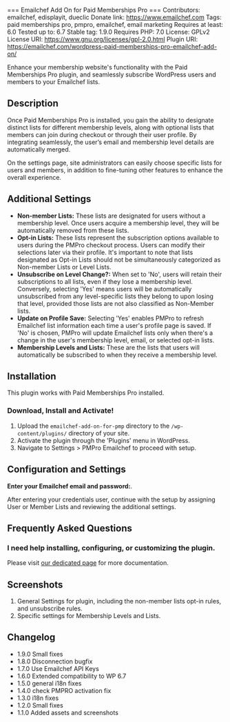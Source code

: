 === Emailchef Add On for Paid Memberships Pro ===
Contributors: emailchef, edisplayit, dueclic
Donate link: https://www.emailchef.com
Tags: paid memberships pro, pmpro, emailchef, email marketing
Requires at least: 6.0
Tested up to: 6.7
Stable tag: 1.9.0
Requires PHP: 7.0
License: GPLv2
License URI: https://www.gnu.org/licenses/gpl-2.0.html
Plugin URI: https://emailchef.com/wordpress-paid-memberships-pro-emailchef-add-on/

Enhance your membership website's functionality with the Paid Memberships Pro plugin, and seamlessly subscribe WordPress users and members to your Emailchef lists.

## Description

Once Paid Memberships Pro is installed, you gain the ability to designate distinct lists for different membership levels, along with optional lists that members can join during checkout or through their user profile. By integrating seamlessly, the user’s email and membership level details are automatically merged.

On the settings page, site administrators can easily choose specific lists for users and members, in addition to fine-tuning other features to enhance the overall experience.

## Additional Settings

* **Non-member Lists:** These lists are designated for users without a membership level. Once users acquire a membership level, they will be automatically removed from these lists.
* **Opt-in Lists:** These lists represent the subscription options available to users during the PMPro checkout process. Users can modify their selections later via their profile. It's important to note that lists designated as Opt-in Lists should not be simultaneously categorized as Non-member Lists or Level Lists.
* **Unsubscribe on Level Change?:** When set to 'No', users will retain their subscriptions to all lists, even if they lose a membership level. Conversely, selecting 'Yes' means users will be automatically unsubscribed from any level-specific lists they belong to upon losing that level, provided those lists are not also classified as Non-Member lists.
* **Update on Profile Save:** Selecting 'Yes' enables PMPro to refresh Emailchef list information each time a user's profile page is saved. If 'No' is chosen, PMPro will update Emailchef lists only when there's a change in the user's membership level, email, or selected opt-in lists.
* **Membership Levels and Lists:** These are the lists that users will automatically be subscribed to when they receive a membership level.

## Installation
This plugin works with Paid Memberships Pro installed.

### Download, Install and Activate!
1. Upload the `emailchef-add-on-for-pmp` directory to the `/wp-content/plugins/` directory of your site.
2. Activate the plugin through the 'Plugins' menu in WordPress.
3. Navigate to Settings > PMPro Emailchef to proceed with setup.

## Configuration and Settings

**Enter your Emailchef email and password:**.

After entering your credentials user, continue with the setup by assigning User or Member Lists and reviewing the additional settings.

## Frequently Asked Questions

### I need help installing, configuring, or customizing the plugin.

Please visit [our dedicated page](https://emailchef.com/wordpress-paid-memberships-pro-emailchef-add-on/) for more documentation.

## Screenshots

1. General Settings for plugin, including the non-member lists opt-in rules, and unsubscribe rules.
2. Specific settings for Membership Levels and Lists.

## Changelog

* 1.9.0 Small fixes
* 1.8.0 Disconnection bugfix
* 1.7.0 Use Emailchef API Keys
* 1.6.0 Extended compatibility to WP 6.7
* 1.5.0 general i18n fixes
* 1.4.0 check PMPRO activation fix
* 1.3.0 i18n fixes
* 1.2.0 Small fixes
* 1.1.0 Added assets and screenshots
